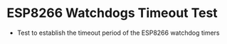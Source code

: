 # ESP8266 Watchdogs Timeout Test
* Test to establish the timeout period of the ESP8266 watchdog timers 
